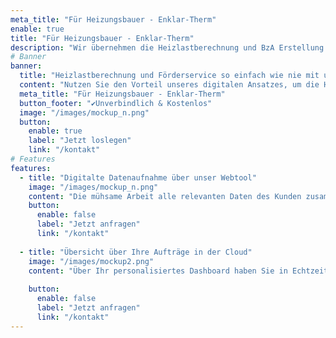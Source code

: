 ```yaml
---
meta_title: "Für Heizungsbauer - Enklar-Therm"
enable: true
title: "Für Heizungsbauer - Enklar-Therm"
description: "Wir übernehmen die Heizlastberechnung und BzA Erstellung für Sie."
# Banner
banner:
  title: "Heizlastberechnung und Förderservice so einfach wie nie mit unserem Service <span style='color: #016D5D;'>Enklar.</span><span style='color: #B8860B;'>Therm</span>"
  content: "Nutzen Sie den Vorteil unseres digitalen Ansatzes, um die Heizlastberechnung präzise nach DIN 12831 und den Förderservice digitalisiert und innerhalb weniger Tage über uns abzuwickeln."
  meta_title: "Für Heizungsbauer - Enklar-Therm"
  button_footer: "✔️Unverbindlich & Kostenlos"
  image: "/images/mockup_n.png"
  button:
    enable: true
    label: "Jetzt loslegen"
    link: "/kontakt"
# Features
features:
  - title: "Digitalte Datenaufnahme über unser Webtool"
    image: "/images/mockup_n.png"
    content: "Die mühsame Arbeit alle relevanten Daten des Kunden zusammenzukriegen, um endlich mit der Berechnung loszulegen nehmen wir Ihnen ab. Über unsere intelligente Eingabemaske wird der Kunde schrittweise an die Hand genommen, um wichtige Datenpunkte bequem vom Sofa aus eingeben zu können. Wir prüfen die Daten natürlich anhand von Erfahrungswerten nach Plausibilität."
    button:
      enable: false
      label: "Jetzt anfragen"
      link: "/kontakt"
    
  - title: "Übersicht über Ihre Aufträge in der Cloud"
    image: "/images/mockup2.png"
    content: "Über Ihr personalisiertes Dashboard haben Sie in Echtzeit Zugriff auf all Ihre eingegangenen Aufträge. Zudem werden alle Daten, die im Laufe der Abwicklung entstehen hier zentral und überall abrufbar gesammelt."
 
    button:
      enable: false
      label: "Jetzt anfragen"
      link: "/kontakt"
---
```

